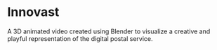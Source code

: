 # Innovast
A 3D animated video created using Blender to visualize a creative and playful representation of the digital postal service.
